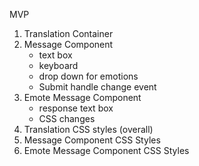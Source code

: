 MVP

1. Translation Container
2. Message Component
   - text box
   - keyboard
   - drop down for emotions
   - Submit handle change event
3. Emote Message Component
   - response text box
   - CSS changes
4. Translation CSS styles (overall)
5. Message Component CSS Styles
6. Emote Message Component CSS Styles
